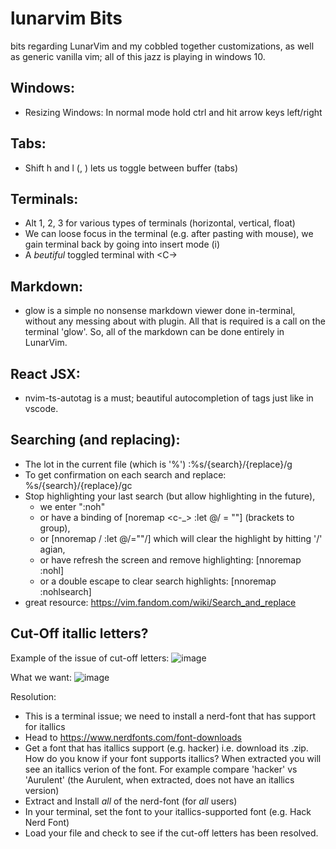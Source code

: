 # lunarvim Bits
bits regarding LunarVim and my cobbled together customizations, as well as generic vanilla vim; all of this jazz is playing in windows 10.


## Windows:
* Resizing Windows: In normal mode hold ctrl and hit arrow keys left/right

## Tabs:
* Shift h and l (<S-h>, <S-l>) lets us toggle between buffer (tabs)

## Terminals:
* Alt 1, 2, 3 for various types of terminals (horizontal, vertical, float)
* We can loose focus in the terminal (e.g. after pasting with mouse), we gain terminal back by going into
insert mode (i)
* A *beutiful* toggled terminal with <C-\> 

## Markdown:
* glow is a simple no nonsense markdown viewer done in-terminal, without any messing about with plugin. All
that is required is a call on the terminal 'glow'. So, all of the markdown can be done entirely in LunarVim.

## React JSX:
* nvim-ts-autotag is a must; beautiful autocompletion of tags just like in vscode.

## Searching (and replacing):
* The lot in the current file (which is '%') :%s/{search}/{replace}/g
* To get confirmation on each search and replace: %s/{search}/{replace}/gc
* Stop highlighting your last search (but allow highlighting in the future),
  * we enter ":noh"
  * or have a binding of [noremap <silent> <c-_> :let @/ = ""<CR>]  (brackets to group),
  * or [nnoremap / :let @/=""<CR>/] which will clear the highlight by hitting '/' agian,
  * or have <Ctrl-l> refresh the screen and remove highlighting: [nnoremap <silent> <C-l> :nohl<CR><C-l>]
  * or a double escape to clear search highlights: [nnoremap <silent> <Esc><Esc> <Esc>:nohlsearch<CR><Esc>]
* great resource: https://vim.fandom.com/wiki/Search_and_replace



## Cut-Off itallic letters?

Example of the issue of cut-off letters:
![image](https://github.com/harleigh/lunarvimConfiguration/assets/4912070/0b0c3550-65db-4899-bd12-6175a7b7ab3d)

What we want:
![image](https://github.com/harleigh/lunarvimConfiguration/assets/4912070/c3355998-8427-4e2f-8490-78b9761fc04d)

Resolution:
* This is a terminal issue; we need to install a nerd-font that has support for itallics
* Head to https://www.nerdfonts.com/font-downloads
* Get a font that has itallics support (e.g. hacker) i.e. download its .zip. How do you know if your font supports itallics? When extracted you will see an itallics verion of the font. For example compare 'hacker' vs 'Aurulent' (the Aurulent, when extracted, does not have an itallics version) 
* Extract and Install *all* of the nerd-font (for *all* users)
* In your terminal, set the font to your itallics-supported font (e.g. Hack Nerd Font)
* Load your file and check to see if the cut-off letters has been resolved.
